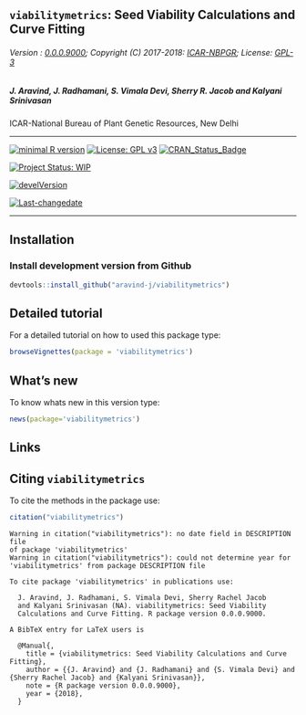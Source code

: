 
## `viabilitymetrics`: Seed Viability Calculations and Curve Fitting

###### Version : [0.0.0.9000](https://aravind-j.github.io/viabilitymetrics/articles/Introduction.html#version-history); Copyright (C) 2017-2018: [ICAR-NBPGR](http://www.nbpgr.ernet.in/); License: [GPL-3](https://www.r-project.org/Licenses/)

##### *J. Aravind, J. Radhamani, S. Vimala Devi, Sherry R. Jacob and Kalyani Srinivasan*

ICAR-National Bureau of Plant Genetic Resources, New Delhi

-----

[![minimal R
version](https://img.shields.io/badge/R%3E%3D-3.0.2-6666ff.svg)](https://cran.r-project.org/)
[![License: GPL
v3](https://img.shields.io/badge/License-GPL%20v3-blue.svg)](https://www.gnu.org/licenses/gpl-3.0)
[![CRAN\_Status\_Badge](https://www.r-pkg.org/badges/version-last-release/viabilitymetrics)](https://cran.r-project.org/package=viabilitymetrics)
<!-- [![rstudio mirror downloads](https://cranlogs.r-pkg.org/badges/grand-total/viabilitymetrics?color=green)](https://CRAN.R-project.org/package=viabilitymetrics) -->
[![Project Status:
WIP](http://www.repostatus.org/badges/latest/wip.svg)](http://www.repostatus.org/#wip)
<!-- [![packageversion](https://img.shields.io/badge/Package%20version-0.2.3.3-orange.svg)](https://github.com/aravind-j/viabilitymetrics) -->
[![develVersion](https://img.shields.io/badge/devel%20version-0.2.3.3-orange.svg)](https://github.com/aravind-j/viabilitymetrics)
<!-- [![GitHub Download Count](https://github-basic-badges.herokuapp.com/downloads/kennedyoliveira/github-basic-badges/total.svg)] -->
[![Last-changedate](https://img.shields.io/badge/last%20change-2018--03--30-yellowgreen.svg)](/commits/master)
<!-- [![Rdoc](http://www.rdocumentation.org/badges/version/viabilitymetrics)](http://www.rdocumentation.org/packages/viabilitymetrics) -->
<!-- [![Zenodo DOI](https://zenodo.org/badge/DOI/10.5281/zenodo.841963.svg)](https://doi.org/10.5281/zenodo.841963) -->
<!-- [![Analytics](https://pro-pulsar-193905.appspot.com/UA-116205606-1/welcome-page)](https://github.com/aravind-j/google-analytics-beacon) -->

-----

## Installation

### Install development version from Github

``` r
devtools::install_github("aravind-j/viabilitymetrics")
```

## Detailed tutorial

For a detailed tutorial on how to used this package type:

``` r
browseVignettes(package = 'viabilitymetrics')
```

## What’s new

To know whats new in this version type:

``` r
news(package='viabilitymetrics')
```

## Links

## Citing `viabilitymetrics`

To cite the methods in the package
    use:

``` r
citation("viabilitymetrics")
```

    Warning in citation("viabilitymetrics"): no date field in DESCRIPTION file
    of package 'viabilitymetrics'
    Warning in citation("viabilitymetrics"): could not determine year for
    'viabilitymetrics' from package DESCRIPTION file
    
    To cite package 'viabilitymetrics' in publications use:
    
      J. Aravind, J. Radhamani, S. Vimala Devi, Sherry Rachel Jacob
      and Kalyani Srinivasan (NA). viabilitymetrics: Seed Viability
      Calculations and Curve Fitting. R package version 0.0.0.9000.
    
    A BibTeX entry for LaTeX users is
    
      @Manual{,
        title = {viabilitymetrics: Seed Viability Calculations and Curve Fitting},
        author = {{J. Aravind} and {J. Radhamani} and {S. Vimala Devi} and {Sherry Rachel Jacob} and {Kalyani Srinivasan}},
        note = {R package version 0.0.0.9000},
        year = {2018},
      }

